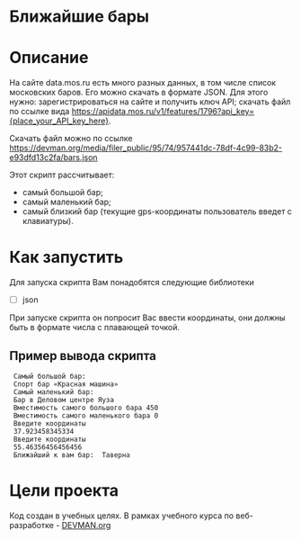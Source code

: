 
# Ближайшие бары

# Описание
На сайте data.mos.ru есть много разных данных, в том числе список московских баров. Его можно скачать в формате JSON. Для этого нужно:
зарегистрироваться на сайте и получить ключ API;
скачать файл по ссылке вида https://apidata.mos.ru/v1/features/1796?api_key={place_your_API_key_here}.

Скачать файл можно по ссылке https://devman.org/media/filer_public/95/74/957441dc-78df-4c99-83b2-e93dfd13c2fa/bars.json

   

Этот скрипт рассчитывает:

 - самый большой бар; 
 - самый маленький бар;
 - самый близкий бар (текущие gps-координаты пользователь введет с клавиатуры).





# Как запустить
Для запуска скрипта Вам понадобятся следующие библиотеки

 - [ ] json

 

 При запуске скрипта он попросит Вас ввести координаты, они должны быть в формате числа с плавающей точкой.

## Пример вывода скрипта
 
     Самый большой бар: 
     Спорт бар «Красная машина»
     Самый маленький бар: 
     Бар в Деловом центре Яуза
     Вместимость самого большого бара 450
     Вместимость самого маленького бара 0
     Введите координаты
     37.923458345334
     Введите координаты
     55.46356456456456
     Ближайший к вам бар:  Таверна


# Цели проекта

Код создан в учебных целях. В рамках учебного курса по веб-разработке - [DEVMAN.org](https://devman.org)

